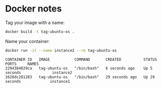 # Docker notes

Tag your image with a name:

```bash
docker build -t tag-ubuntu-os .
```

Name your container:

```bash
docker run -it --name instance2 --rm tag-ubuntu-os
```

```text
CONTAINER ID   IMAGE           COMMAND       CREATED          STATUS          PORTS     NAMES
2294384829ca   tag-ubuntu-os   "/bin/bash"   6 seconds ago    Up 5 seconds              instance2
1628dc281283   tag-ubuntu-os   "/bin/bash"   29 seconds ago   Up 29 seconds             instance1
```
